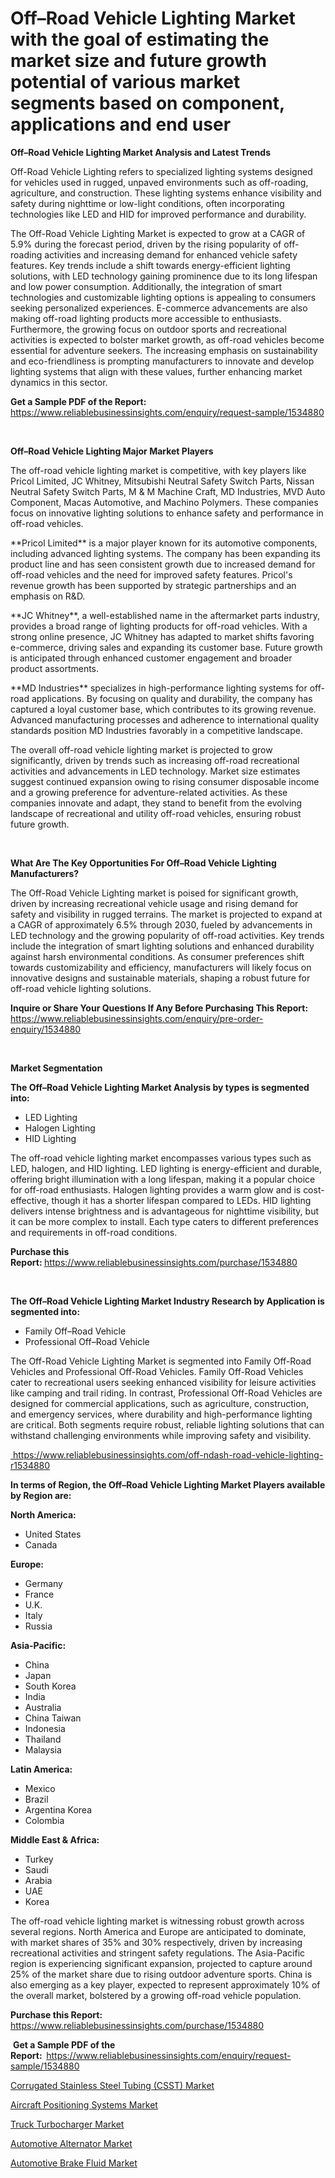 <p><h1>Off–Road Vehicle Lighting Market with the goal of estimating the market size and future growth potential of various market segments based on component, applications and end user</h1></p><p><strong>Off–Road Vehicle Lighting Market Analysis and Latest Trends</strong></p>
<p><p>Off-Road Vehicle Lighting refers to specialized lighting systems designed for vehicles used in rugged, unpaved environments such as off-roading, agriculture, and construction. These lighting systems enhance visibility and safety during nighttime or low-light conditions, often incorporating technologies like LED and HID for improved performance and durability.</p><p>The Off-Road Vehicle Lighting Market is expected to grow at a CAGR of 5.9% during the forecast period, driven by the rising popularity of off-roading activities and increasing demand for enhanced vehicle safety features. Key trends include a shift towards energy-efficient lighting solutions, with LED technology gaining prominence due to its long lifespan and low power consumption. Additionally, the integration of smart technologies and customizable lighting options is appealing to consumers seeking personalized experiences. E-commerce advancements are also making off-road lighting products more accessible to enthusiasts. Furthermore, the growing focus on outdoor sports and recreational activities is expected to bolster market growth, as off-road vehicles become essential for adventure seekers. The increasing emphasis on sustainability and eco-friendliness is prompting manufacturers to innovate and develop lighting systems that align with these values, further enhancing market dynamics in this sector.</p></p>
<p><strong>Get a Sample PDF of the Report:&nbsp;</strong> <a href="https://www.reliablebusinessinsights.com/enquiry/request-sample/1534880?utm_campaign=113&utm_medium=2&utm_source=Github&utm_content=ia&utm_term=10122024&utm_id=offroad-vehicle-lighting">https://www.reliablebusinessinsights.com/enquiry/request-sample/1534880</a></p>
<p>&nbsp;</p>
<p><strong>Off–Road Vehicle Lighting Major Market Players</strong></p>
<p><p>The off-road vehicle lighting market is competitive, with key players like Pricol Limited, JC Whitney, Mitsubishi Neutral Safety Switch Parts, Nissan Neutral Safety Switch Parts, M & M Machine Craft, MD Industries, MVD Auto Component, Macas Automotive, and Machino Polymers. These companies focus on innovative lighting solutions to enhance safety and performance in off-road vehicles.</p><p>**Pricol Limited** is a major player known for its automotive components, including advanced lighting systems. The company has been expanding its product line and has seen consistent growth due to increased demand for off-road vehicles and the need for improved safety features. Pricol's revenue growth has been supported by strategic partnerships and an emphasis on R&D.</p><p>**JC Whitney**, a well-established name in the aftermarket parts industry, provides a broad range of lighting products for off-road vehicles. With a strong online presence, JC Whitney has adapted to market shifts favoring e-commerce, driving sales and expanding its customer base. Future growth is anticipated through enhanced customer engagement and broader product assortments.</p><p>**MD Industries** specializes in high-performance lighting systems for off-road applications. By focusing on quality and durability, the company has captured a loyal customer base, which contributes to its growing revenue. Advanced manufacturing processes and adherence to international quality standards position MD Industries favorably in a competitive landscape.</p><p>The overall off-road vehicle lighting market is projected to grow significantly, driven by trends such as increasing off-road recreational activities and advancements in LED technology. Market size estimates suggest continued expansion owing to rising consumer disposable income and a growing preference for adventure-related activities. As these companies innovate and adapt, they stand to benefit from the evolving landscape of recreational and utility off-road vehicles, ensuring robust future growth.</p></p>
<p>&nbsp;</p>
<p><strong>What Are The Key Opportunities For Off–Road Vehicle Lighting Manufacturers?</strong></p>
<p><p>The Off-Road Vehicle Lighting market is poised for significant growth, driven by increasing recreational vehicle usage and rising demand for safety and visibility in rugged terrains. The market is projected to expand at a CAGR of approximately 6.5% through 2030, fueled by advancements in LED technology and the growing popularity of off-road activities. Key trends include the integration of smart lighting solutions and enhanced durability against harsh environmental conditions. As consumer preferences shift towards customizability and efficiency, manufacturers will likely focus on innovative designs and sustainable materials, shaping a robust future for off-road vehicle lighting solutions.</p></p>
<p><strong>Inquire or Share Your Questions If Any Before Purchasing This Report:</strong> <a href="https://www.reliablebusinessinsights.com/enquiry/pre-order-enquiry/1534880?utm_campaign=113&utm_medium=2&utm_source=Github&utm_content=ia&utm_term=10122024&utm_id=offroad-vehicle-lighting">https://www.reliablebusinessinsights.com/enquiry/pre-order-enquiry/1534880</a></p>
<p>&nbsp;</p>
<p><strong>Market Segmentation</strong></p>
<p><strong>The Off–Road Vehicle Lighting Market Analysis by types is segmented into:</strong></p>
<p><ul><li>LED Lighting</li><li>Halogen Lighting</li><li>HID Lighting</li></ul></p>
<p><p>The off-road vehicle lighting market encompasses various types such as LED, halogen, and HID lighting. LED lighting is energy-efficient and durable, offering bright illumination with a long lifespan, making it a popular choice for off-road enthusiasts. Halogen lighting provides a warm glow and is cost-effective, though it has a shorter lifespan compared to LEDs. HID lighting delivers intense brightness and is advantageous for nighttime visibility, but it can be more complex to install. Each type caters to different preferences and requirements in off-road conditions.</p></p>
<p><strong>Purchase this Report:&nbsp;</strong><a href="https://www.reliablebusinessinsights.com/purchase/1534880?utm_campaign=113&utm_medium=2&utm_source=Github&utm_content=ia&utm_term=10122024&utm_id=offroad-vehicle-lighting">https://www.reliablebusinessinsights.com/purchase/1534880</a></p>
<p>&nbsp;</p>
<p><strong>The Off–Road Vehicle Lighting Market Industry Research by Application is segmented into:</strong></p>
<p><ul><li>Family Off–Road Vehicle</li><li>Professional Off–Road Vehicle</li></ul></p>
<p><p>The Off-Road Vehicle Lighting Market is segmented into Family Off-Road Vehicles and Professional Off-Road Vehicles. Family Off-Road Vehicles cater to recreational users seeking enhanced visibility for leisure activities like camping and trail riding. In contrast, Professional Off-Road Vehicles are designed for commercial applications, such as agriculture, construction, and emergency services, where durability and high-performance lighting are critical. Both segments require robust, reliable lighting solutions that can withstand challenging environments while improving safety and visibility.</p></p>
<p><a href="https://www.reliablebusinessinsights.com/off-ndash-road-vehicle-lighting-r1534880?utm_campaign=113&utm_medium=2&utm_source=Github&utm_content=ia&utm_term=10122024&utm_id=offroad-vehicle-lighting">&nbsp;https://www.reliablebusinessinsights.com/off-ndash-road-vehicle-lighting-r1534880</a></p>
<p><strong>In terms of Region, the Off–Road Vehicle Lighting Market Players available by Region are:</strong></p>
<p>
    <p> <strong> North America: </strong>
        <ul>
            <li>United States</li>
            <li>Canada</li>
        </ul>
        </p> 
    <p> <strong> Europe: </strong>
        <ul>
            <li>Germany</li>
            <li>France</li>
            <li>U.K.</li>
            <li>Italy</li>
            <li>Russia</li>
        </ul>
        </p> 
    <p> <strong> Asia-Pacific: </strong>
        <ul>
            <li>China</li>
            <li>Japan</li>
            <li>South Korea</li>
            <li>India</li>
            <li>Australia</li>
            <li>China Taiwan</li>
            <li>Indonesia</li>
            <li>Thailand</li>
            <li>Malaysia</li>
        </ul>
        </p> 
    <p> <strong> Latin America: </strong>
        <ul>
            <li>Mexico</li>
            <li>Brazil</li>
            <li>Argentina Korea</li>
            <li>Colombia</li>
        </ul>
        </p> 
    <p> <strong> Middle East & Africa: </strong>
        <ul>
            <li>Turkey</li>
            <li>Saudi</li>
            <li>Arabia</li>
            <li>UAE</li>
            <li>Korea</li>
        </ul>
    </p>
    </p>
<p><p>The off-road vehicle lighting market is witnessing robust growth across several regions. North America and Europe are anticipated to dominate, with market shares of 35% and 30% respectively, driven by increasing recreational activities and stringent safety regulations. The Asia-Pacific region is experiencing significant expansion, projected to capture around 25% of the market share due to rising outdoor adventure sports. China is also emerging as a key player, expected to represent approximately 10% of the overall market, bolstered by a growing off-road vehicle population.</p></p>
<p><strong>Purchase this Report: </strong><a href="https://www.reliablebusinessinsights.com/purchase/1534880?utm_campaign=113&utm_medium=2&utm_source=Github&utm_content=ia&utm_term=10122024&utm_id=offroad-vehicle-lighting">https://www.reliablebusinessinsights.com/purchase/1534880</a></p>
<p>&nbsp;<strong>Get a Sample PDF of the Report:&nbsp;&nbsp;</strong><a href="https://www.reliablebusinessinsights.com/enquiry/request-sample/1534880?utm_campaign=113&utm_medium=2&utm_source=Github&utm_content=ia&utm_term=10122024&utm_id=offroad-vehicle-lighting">https://www.reliablebusinessinsights.com/enquiry/request-sample/1534880</a></p>
<p><strong></strong></p>
<p><p><a href="https://github.com/rileymgdorcas/Market-Research-Report-List-1/blob/main/corrugated-stainless-steel-tubing-csst-market.md?utm_campaign=113&utm_medium=2&utm_source=Github&utm_content=ia&utm_term=10122024&utm_id=offroad-vehicle-lighting">Corrugated Stainless Steel Tubing (CSST) Market</a></p><p><a href="https://github.com/LilianFaulkner65/Market-Research-Report-List-1/blob/main/aircraft-positioning-systems-market.md?utm_campaign=113&utm_medium=2&utm_source=Github&utm_content=ia&utm_term=10122024&utm_id=offroad-vehicle-lighting">Aircraft Positioning Systems Market</a></p><p><a href="https://www.linkedin.com/pulse/c-hannibex-sqmmf?utm_campaign=113&utm_medium=2&utm_source=Github&utm_content=ia&utm_term=10122024&utm_id=offroad-vehicle-lighting">Truck Turbocharger Market</a></p><p><a href="https://www.linkedin.com/pulse/c-hannibex-sqmmf?utm_campaign=113&utm_medium=2&utm_source=Github&utm_content=ia&utm_term=10122024&utm_id=offroad-vehicle-lighting">Automotive Alternator Market</a></p><p><a href="https://www.linkedin.com/pulse/c-hannibex-sqmmf?utm_campaign=113&utm_medium=2&utm_source=Github&utm_content=ia&utm_term=10122024&utm_id=offroad-vehicle-lighting">Automotive Brake Fluid Market</a></p></p>